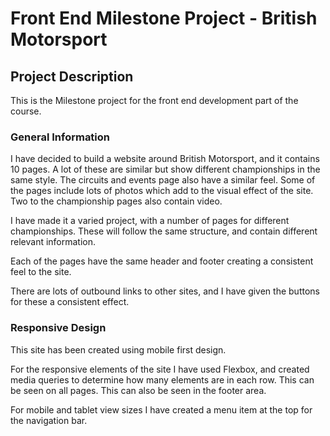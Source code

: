 # Front End Milestone Project - British Motorsport

## Project Description

This is the Milestone project for the front end development part of the course. 

### General Information

I have decided to build a website around British Motorsport, and it contains 10 pages. A lot of these are similar but show different championships in the same style. The circuits and events page also have a similar feel. Some of the pages include lots of photos which add to the visual effect of the site. Two to the championship pages also contain video.

I have made it a varied project, with a number of pages for different championships. These will follow the same structure, and contain different relevant information.

Each of the pages have the same header and footer creating a consistent feel to the site. 

There are lots of outbound links to other sites, and I have given the buttons for these a consistent effect.

### Responsive Design

This site has been created using mobile first design.

For the responsive elements of the site I have used Flexbox, and created media queries to determine how many elements are in each row. This can be seen on all pages. This can also be seen in the footer area.

For mobile and tablet view sizes I have created a menu item at the top for the navigation bar.




